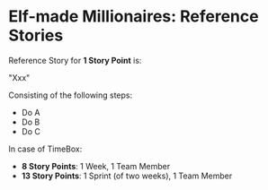 # Elf-made Millionaires: Reference Stories

Reference Story for **1 Story Point** is:

"Xxx"

Consisting of the following steps:
 - Do A
 - Do B
 - Do C

In case of TimeBox:

- **8 Story Points**: 1 Week, 1 Team Member
- **13 Story Points**: 1 Sprint (of two weeks), 1 Team Member

